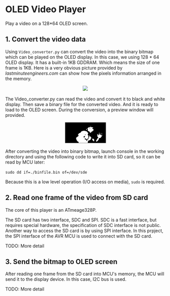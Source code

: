 # OLED Video Player

Play a video on a 128*64 OLED screen.

## 1. Convert the video data

Using ```Video_converter.py``` can convert the video into the binary bitmap which can be played on the OLED display. In this case, we using 128 * 64 OLED display. It has a built-in 1KB GDDRAM. Which means the size of one frame is 1KB. Here is a very obvious picture provided by _lastminuteengineers.com_ can show how the pixels information arranged in the memory.
<p align="center">
  <img src="https://lastminuteengineers.com/wp-content/uploads/arduino/1KB-128x64-OLED-Display-RAM-Memory-Map.png">
</p>
The Video_converter.py can read the video and convert it to black and white display. Then save a binary file for the converted video. And it is ready to load to the OLED screen. During the conversion, a preview window will provided.
<p align="center">
  <img src="./pics/1.jpg">
</p>

After converting the video into binary bitmap, launch console in the working directory and using the following code to write it into SD card, so it can be read by MCU later:

```sudo dd if=./binfile.bin of=/dev/sde```

Because this is a low level operation (I/O access on media), ```sudo``` is required.

## 2. Read one frame of the video from SD card

The core of this player is an ATmeage328P.

The SD card has two interface, SDC and SPI. SDC is a fast interface, but requires special hardware, the specification of SDC interface is not public. Another way to access the SD card is by using SPI interface. In this prpject, the SPI interface of the AVR MCU is used to connect with the SD card.

TODO: More detail

## 3. Send the bitmap to OLED screen

After reading one frame from the SD card into MCU's memory, the MCU will send it to the display device. In this case, I2C bus is used.

TODO: More detail
